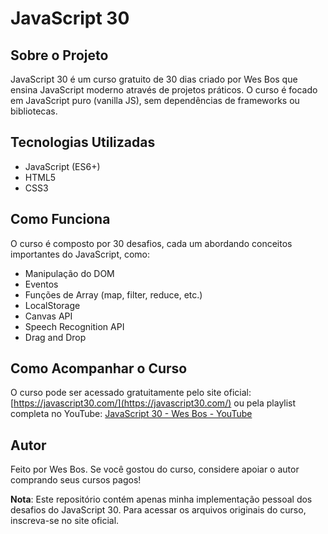 # JavaScript 30

## Sobre o Projeto

JavaScript 30 é um curso gratuito de 30 dias criado por Wes Bos que ensina JavaScript moderno através de projetos práticos. O curso é focado em JavaScript puro (vanilla JS), sem dependências de frameworks ou bibliotecas.

## Tecnologias Utilizadas

- JavaScript (ES6+)
- HTML5
- CSS3

## Como Funciona

O curso é composto por 30 desafios, cada um abordando conceitos importantes do JavaScript, como:

- Manipulação do DOM
- Eventos
- Funções de Array (map, filter, reduce, etc.)
- LocalStorage
- Canvas API
- Speech Recognition API
- Drag and Drop

## Como Acompanhar o Curso

O curso pode ser acessado gratuitamente pelo site oficial: [https://javascript30.com/](https://javascript30.com/) ou pela playlist completa no YouTube: [JavaScript 30 - Wes Bos - YouTube](https://www.youtube.com/playlist?list=PLoNw8VJYj60gkQ7k1HqHb5goHhrH5paZN)

## Autor

Feito por Wes Bos. Se você gostou do curso, considere apoiar o autor comprando seus cursos pagos!

**Nota**: Este repositório contém apenas minha implementação pessoal dos desafios do JavaScript 30. Para acessar os arquivos originais do curso, inscreva-se no site oficial.
